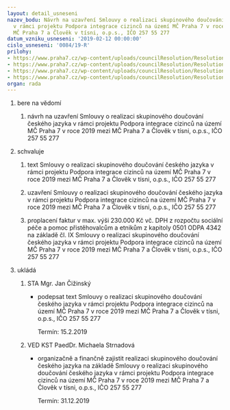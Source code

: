 ```yaml
---
layout: detail_usneseni
nazev_bodu: Návrh na uzavření Smlouvy o realizaci skupinového doučování českého jazyka
  v rámci projektu Podpora integrace cizinců na území MČ Praha 7 v roce 2019 mezi
  MČ Praha 7 a Člověk v tísni, o.p.s., IČO 257 55 277
datum_vzniku_usneseni: '2019-02-12 00:00:00'
cislo_usneseni: '0084/19-R'
prilohy:
- https://www.praha7.cz/wp-content/uploads/councilResolution/Resolutions/30620/export/duvodovazpravazverejnit~430207.doc
- https://www.praha7.cz/wp-content/uploads/councilResolution/Resolutions/30620/export/smlouva~430206.doc
- https://www.praha7.cz/wp-content/uploads/councilResolution/Resolutions/30620/export/usneseni~430205.pdf
- https://www.praha7.cz/wp-content/uploads/councilResolution/Resolutions/30620/export/export~430640.pdf
organ: rada
---
```

<ol id="urzList" class="urzList_view"><li class="urzClass1" id=""><span name="1">bere na vědomí</span><ol class="urzOlClass decimal "><li class="urzClass2" id="" style="text-align: left;"><span><p>návrh na uzavření Smlouvy o realizaci skupinového doučování českého jazyka v rámci projektu Podpora integrace cizinců na území MČ Praha 7 v roce 2019 mezi MČ Praha 7 a Člověk v tísni, o.p.s., IČO 257 55 277</p></span></li></ol></li><li class="urzClass1" id=""><span name="24">schvaluje</span><ol class="urzOlClass decimal "><li class="urzClass2" id="" style="text-align: left;"><span><p>text Smlouvy o realizaci skupinového doučování českého jazyka v rámci projektu Podpora integrace cizinců na území MČ Praha 7 v roce 2019 mezi MČ Praha 7 a Člověk v tísni, o.p.s., IČO 257 55 277</p></span></li><li class="urzClass2" id="" style="text-align: left;"><span><p>uzavření Smlouvy o realizaci skupinového doučování českého jazyka v rámci projektu Podpora integrace cizinců na území MČ Praha 7 v roce 2019 mezi MČ Praha 7 a Člověk v tísni, o.p.s., IČO 257 55 277</p></span></li><li class="urzClass2" id="" style="text-align: left;"><span><p>proplacení faktur v max. výši 230.000 Kč vč. DPH z rozpočtu sociální péče a pomoc přistěhovalcům a etnikům z kapitoly 0501 ODPA 4342 na základě čl. IX Smlouvy o realizaci skupinového doučování českého jazyka v rámci projektu Podpora integrace cizinců na území MČ Praha 7 v roce 2019 mezi MČ Praha 7 a Člověk v tísni, o.p.s., IČO 257 55 277</p></span></li></ol></li><li class="urzClass1" id="urzUkoly"><span name="1">ukládá</span><ol class="urzOlClass"><li class="urzClass2"><span><p>STA Mgr. Jan Čižinský</p></span><ul class="urzUlClass"><li class="urzClass3"><span><p>podepsat text Smlouvy o realizaci skupinového doučování českého jazyka v rámci projektu Podpora integrace cizinců na území MČ Praha 7 v roce 2019 mezi MČ Praha 7 a Člověk v tísni, o.p.s., IČO 257 55 277</p></span><span class="urzUkolTermin">  Termín:&nbsp;15.2.2019</span></li></ul></li><li class="urzClass2"><span><p>VED KST PaedDr. Michaela Strnadová</p></span><ul class="urzUlClass"><li class="urzClass3"><span><p>organizačně a finančně zajistit realizaci skupinového doučování českého jazyka na základě Smlouvy o realizaci skupinového doučování českého jazyka v rámci projektu Podpora integrace cizinců na území MČ Praha 7 v roce 2019 mezi MČ Praha 7 a Člověk v tísni, o.p.s., IČO 257 55 277</p></span><span class="urzUkolTermin">  Termín:&nbsp;31.12.2019</span></li></ul></li></ol></li></ol>